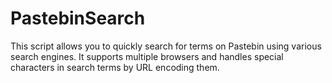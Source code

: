 # PastebinSearch
This script allows you to quickly search for terms on Pastebin using various search engines. It supports multiple browsers and handles special characters in search terms by URL encoding them.
